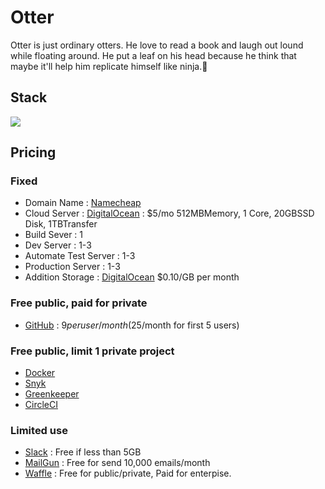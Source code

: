 # Otter
Otter is just ordinary otters. He love to read a book and laugh out lound while floating around. He put a leaf on his head because he think that maybe it'll help him replicate himself like ninja.:leaves:

## Stack
[![](https://github.com/otterhq/otter-stack/blob/master/img/otter-stack-v1.1.0.png)](https://github.com/otterhq/otter-stack/raw/master/img/otter-stack-v1.1.0.png)

## Pricing

### Fixed
* Domain Name : [Namecheap](https://www.namecheap.com/?aff=99054)
* Cloud Server : [DigitalOcean](https://www.digitalocean.com/?refcode=6dcfcc2a3392) : $5/mo 512MBMemory, 1 Core, 20GBSSD Disk, 1TBTransfer
 * Build Sever : 1
 * Dev Server : 1-3
 * Automate Test Server : 1-3
 * Production Server : 1-3
* Addition Storage : [DigitalOcean](https://www.digitalocean.com/?refcode=6dcfcc2a3392) $0.10/GB per month

### Free public, paid for private
* [GitHub](https://github.com/pricing) : $9 per user/month ($25/month for first 5 users)

### Free public, limit 1 private project
* [Docker](https://www.docker.com/pricing#/pricing_cloud)
* [Snyk](https://snyk.io/pricing)
* [Greenkeeper](https://greenkeeper.io/#pricing)
* [CircleCI](https://circleci.com/pricing/#build-linux)

### Limited use
* [Slack](https://slack.com/pricing) : Free if less than 5GB
* [MailGun](https://www.mailgun.com/pricing) : Free for send 10,000 emails/month
* [Waffle](https://waffle.io/pricing) : Free for public/private, Paid for enterpise.
